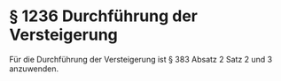 # § 1236 Durchführung der Versteigerung
Für die Durchführung der Versteigerung ist § 383 Absatz 2 Satz 2 und 3 anzuwenden.